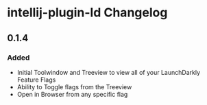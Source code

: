 <!-- Keep a Changelog guide -> https://keepachangelog.com -->

# intellij-plugin-ld Changelog

## 0.1.4
### Added
- Initial Toolwindow and Treeview to view all of your LaunchDarkly Feature Flags
- Ability to Toggle flags from the Treeview
- Open in Browser from any specific flag
